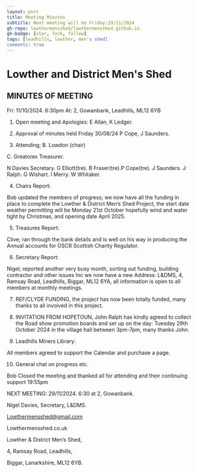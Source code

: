 ```yaml
---
layout: post
title: Meeting Minutes
subtitle: Next meeting will be Friday:29/11/2024
gh-repo: lowthermensshed/lowthermensshed.github.io
gh-badge: [star, fork, follow]
tags: [leadhills, lowther, men's shed]
comments: true
---
```

# Lowther and District Men's Shed

## MINUTES OF MEETING 

Fri: 11/10/2024. 6:30pm At: 2, Gowanbank, Leadhills,  ML12 6YB 

1. Open meeting and Apologies: E Allan, K Ledger. 

2. Approval of minutes held Friday 30/08/24 P Cope, J Saunders. 

3. Attending; B. Lowdon (chair) 

C. Greatorex Treasurer. 

N Davies Secretary. G Elliott(tre). B Fraser(tre).P Cope(tre). J Saunders. J Ralph. G Wishart. I Merry. W Whitaker.                                    

4. Chairs Report: 

Bob updated the members of progress; we now have all the funding in place to complete the Lowther & District Men’s Shed Project, the start date weather permitting will be Monday 21st October hopefully wind and water tight by Christmas, and opening date April 2025. 

5. Treasures Report: 

Clive; ran through the bank details and is well on his way in producing the Annual accounts for OSCR Scottish Charity Regulator. 

6. Secretary Report: 

Nigel; reported another very busy month, sorting out funding, building contractor and other issues Inc we now have a new Address: L&DMS, 4, Ramsay Road, Leadhills, Biggar, ML12 6YA, all information is open to all members at monthly meetings. 

7. REF/CLYDE FUNDING, the project has now been totally funded, many thanks to all involved in this project. 

8. INVITATION FROM HOPETOUN, John Ralph has kindly agreed to collect the Road show promotion boards and set up on the day: Tuesday 29th October 2024 in the village hall between 3pm-7pm, many thanks John. 

9. Leadhills Miners Library: 

All members agreed to support the Calendar and purchase a page. 

10. General chat on progress etc. 

Bob Closed the meeting and thanked all for attending and their continuing support 19:55pm 

NEXT MEETING: 29/11/2024. 6:30 at 2, Gowanbank. 

Nigel Davies, Secretary, L&DMS. 

Lowthermensshed@gmail.com 

Lowthermensshed.co.uk 

Lowther & District Men’s Shed, 

4, Ramsay Road, Leadhills,  

Biggar, Lanarkshire, ML12 6YB.